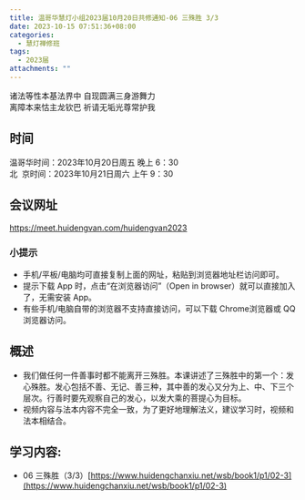 ```yaml
---
title: 温哥华慧灯小组2023届10月20日共修通知-06 三殊胜 3/3
date: 2023-10-15 07:51:36+08:00
categories:
  - 慧灯禅修班
tags:
  - 2023届
attachments: ""
---
```

诸法等性本基法界中 自现圆满三身游舞力\
离障本来怙主龙钦巴 祈请无垢光尊常护我

## 时间

温哥华时间：2023年10月20日周五 晚上 6：30\
北  京时间：2023年10月21日周六 上午 9：30

## 会议网址

<https://meet.huidengvan.com/huidengvan2023>

### 小提示

* 手机/平板/电脑均可直接复制上面的网址，粘贴到浏览器地址栏访问即可。
* 提示下载 App 时，点击“在浏览器访问”（Open in browser）就可以直接加入了，无需安装 App。
* 有些手机/电脑自带的浏览器不支持直接访问，可以下载 Chrome浏览器或 QQ浏览器访问。

## 概述

* 我们做任何一件善事时都不能离开三殊胜。本课讲述了三殊胜中的第一个：发心殊胜。发心包括不善、无记、善三种，其中善的发心又分为上、中、下三个层次。行善时要先观察自己的发心，以发大乘的菩提心为目标。
* 视频内容与法本内容不完全一致，为了更好地理解法义，建议学习时，视频和法本相结合。 

## 学习内容:

* 06 三殊胜（3/3）[https://www.huidengchanxiu.net/wsb/book1/p1/02-3](https://www.huidengchanxiu.net/wsb/book1/p1/02-3)